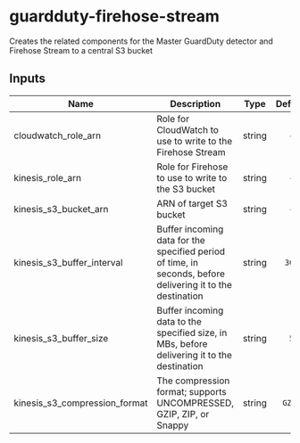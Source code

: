 # guardduty-firehose-stream
Creates the related components for the Master GuardDuty detector and Firehose Stream to a central S3 bucket

## Inputs

| Name | Description | Type | Default | Required |
|------|-------------|:----:|:-----:|:-----:|
| cloudwatch\_role\_arn | Role for CloudWatch to use to write to the Firehose Stream | string | - | yes |
| kinesis\_role\_arn | Role for Firehose to use to write to the S3 bucket | string | - | yes |
| kinesis\_s3\_bucket\_arn | ARN of target S3 bucket | string | - | yes |
| kinesis\_s3\_buffer\_interval | Buffer incoming data for the specified period of time, in seconds, before delivering it to the destination | string | `300` | no |
| kinesis\_s3\_buffer\_size | Buffer incoming data to the specified size, in MBs, before delivering it to the destination | string | `5` | no |
| kinesis\_s3\_compression\_format | The compression format; supports UNCOMPRESSED, GZIP, ZIP, or Snappy | string | `GZIP` | no |
